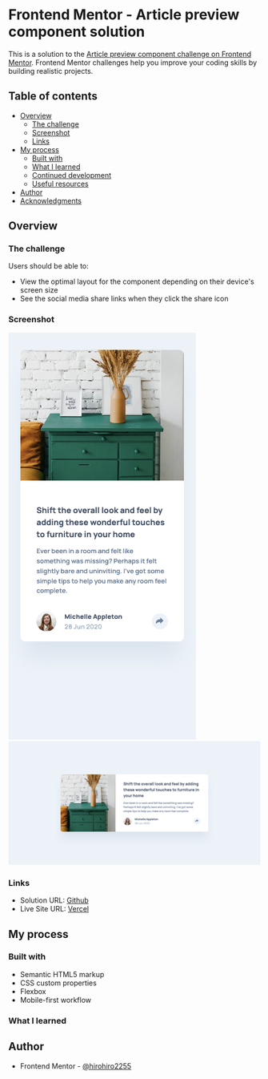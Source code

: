 # Frontend Mentor - Article preview component solution

This is a solution to the [Article preview component challenge on Frontend Mentor](https://www.frontendmentor.io/challenges/article-preview-component-dYBN_pYFT). Frontend Mentor challenges help you improve your coding skills by building realistic projects.

## Table of contents

- [Overview](#overview)
  - [The challenge](#the-challenge)
  - [Screenshot](#screenshot)
  - [Links](#links)
- [My process](#my-process)
  - [Built with](#built-with)
  - [What I learned](#what-i-learned)
  - [Continued development](#continued-development)
  - [Useful resources](#useful-resources)
- [Author](#author)
- [Acknowledgments](#acknowledgments)

## Overview

### The challenge

Users should be able to:

- View the optimal layout for the component depending on their device's screen size
- See the social media share links when they click the share icon

### Screenshot

![Mobile](./screenshots/mobile.png)
![Desktop](./screenshots/desktop.png)

### Links

- Solution URL: [Github](https://github.com/hirohiro2255/article-preview-component)
- Live Site URL: [Vercel](https://article-preview-component-nine-indol.vercel.app/)

## My process

### Built with

- Semantic HTML5 markup
- CSS custom properties
- Flexbox
- Mobile-first workflow

### What I learned

## Author

- Frontend Mentor - [@hirohiro2255](https://www.frontendmentor.io/profile/hirohiro2255)
